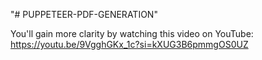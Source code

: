 "# PUPPETEER-PDF-GENERATION" 

You'll gain more clarity by watching this video on YouTube: 
https://youtu.be/9VgghGKx_1c?si=kXUG3B6pmmgOS0UZ
